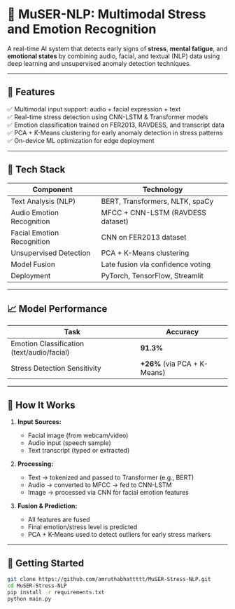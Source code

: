 # 🧠 MuSER-NLP: Multimodal Stress and Emotion Recognition

A real-time AI system that detects early signs of **stress**, **mental fatigue**, and **emotional states** by combining audio, facial, and textual (NLP) data using deep learning and unsupervised anomaly detection techniques.

---

## 🌟 Features

✅ Multimodal input support: audio + facial expression + text  
✅ Real-time stress detection using CNN-LSTM & Transformer models  
✅ Emotion classification trained on FER2013, RAVDESS, and transcript data  
✅ PCA + K-Means clustering for early anomaly detection in stress patterns  
✅ On-device ML optimization for edge deployment  

---

## 🧠 Tech Stack

| Component | Technology |
|----------|-------------|
| Text Analysis (NLP) | BERT, Transformers, NLTK, spaCy |
| Audio Emotion Recognition | MFCC + CNN-LSTM (RAVDESS dataset) |
| Facial Emotion Recognition | CNN on FER2013 dataset |
| Unsupervised Detection | PCA + K-Means clustering |
| Model Fusion | Late fusion via confidence voting |
| Deployment | PyTorch, TensorFlow, Streamlit |

---

## 📈 Model Performance

| Task | Accuracy |
|------|----------|
| Emotion Classification (text/audio/facial) | **91.3%** |
| Stress Detection Sensitivity | **+26%** (via PCA + K-Means) |

---

## 🔧 How It Works

1. **Input Sources:**
   - Facial image (from webcam/video)
   - Audio input (speech sample)
   - Text transcript (typed or extracted)

2. **Processing:**
   - Text → tokenized and passed to Transformer (e.g., BERT)
   - Audio → converted to MFCC → fed to CNN-LSTM
   - Image → processed via CNN for facial emotion features

3. **Fusion & Prediction:**
   - All features are fused
   - Final emotion/stress level is predicted
   - PCA + K-Means used to detect outliers for early stress markers

---

## 🚀 Getting Started

```bash
git clone https://github.com/amruthabhattttt/MuSER-Stress-NLP.git
cd MuSER-Stress-NLP
pip install -r requirements.txt
python main.py
